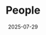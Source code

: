 ---
title: People
date: 2025-07-29

type: landing

sections:

  - block: markdown
    content:
      title:
      subtitle:
      text:
    design:
      columns: '1'
      background:
        image: 
          filename: team.jpg
          filters:
            brightness: 1
          parallax: true
          position: center
          size: actual
          text_color_light: true
      spacing:
        padding: ['90px', '0', '600px', '0']
        
  - block: people
    content:
      title: Meet the Team
      # Choose which groups/teams of users to display.
      #   Edit `user_groups` in each user's profile to add them to one or more of these groups.
      user_groups:
          - Principal Investigators
          - Researchers
          - Grad Students
          - Post Docs
          - Administration
          - Visitors
          - Alumni
          - Lab Advisors
      sort_by: Params.last_name
      sort_ascending: true
    design:
      show_interests: false
      show_role: true
      show_social: true
---